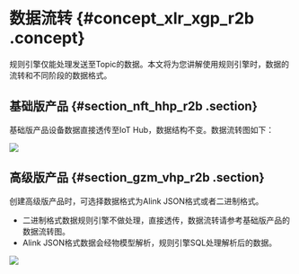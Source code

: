 # 数据流转 {#concept_xlr_xgp_r2b .concept}

规则引擎仅能处理发送至Topic的数据。本文将为您讲解使用规则引擎时，数据的流转和不同阶段的数据格式。

## 基础版产品 {#section_nft_hhp_r2b .section}

基础版产品设备数据直接透传至IoT Hub，数据结构不变。数据流转图如下：

![](http://static-aliyun-doc.oss-cn-hangzhou.aliyuncs.com/assets/img/17298/15349060818912_zh-CN.png)

## 高级版产品 {#section_gzm_vhp_r2b .section}

创建高级版产品时，可选择数据格式为Alink JSON格式或者二进制格式。

-   二进制格式数据规则引擎不做处理，直接透传，数据流转请参考基础版产品的数据流转图。
-   Alink JSON格式数据会经物模型解析，规则引擎SQL处理解析后的数据。

![](http://static-aliyun-doc.oss-cn-hangzhou.aliyuncs.com/assets/img/17298/15349060818913_zh-CN.png)

